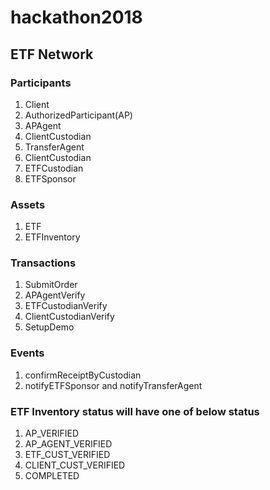 # hackathon2018
## ETF Network
### Participants
1) Client
2) AuthorizedParticipant(AP)
3) APAgent
4) ClientCustodian
5) TransferAgent
6) ClientCustodian
7) ETFCustodian
8) ETFSponsor


### Assets
1) ETF
2) ETFInventory

### Transactions
1) SubmitOrder
2) APAgentVerify
3) ETFCustodianVerify
4) ClientCustodianVerify
6) SetupDemo

### Events
1) confirmReceiptByCustodian
2) notifyETFSponsor and notifyTransferAgent



### ETF Inventory status will have one of below status
1) AP_VERIFIED
2) AP_AGENT_VERIFIED
3) ETF_CUST_VERIFIED
4) CLIENT_CUST_VERIFIED
5) COMPLETED
